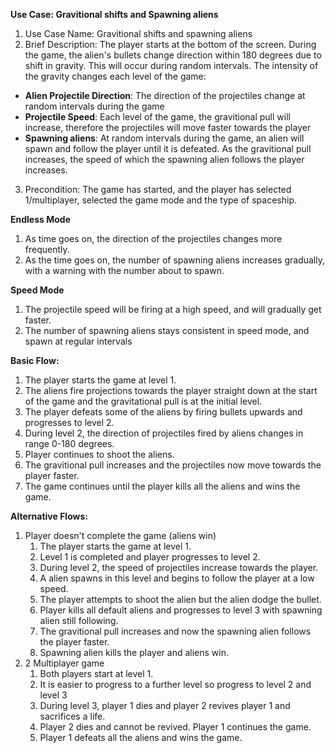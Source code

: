 **Use Case: Gravitional shifts and Spawning aliens**

1. Use Case Name: Gravitional shifts and spawning aliens
2. Brief Description: The player starts at the bottom of the screen. During the game, the alien's bullets change direction within 180 degrees due to shift in gravity. This will occur during random intervals. The intensity of the gravity changes each level of the game:
- **Alien Projectile Direction**: The direction of the projectiles change at random intervals during the game
- **Projectile Speed**: Each level of the game, the gravitional pull will increase, therefore the projectiles will move faster towards the player
- **Spawning aliens**: At random intervals during the game, an alien will spawn and follow the player until it is defeated. As the gravitional pull increases, the speed of which the spawning alien follows the player increases.
3. Precondition: The game has started, and the player has selected 1/multiplayer, selected the game mode and the type of spaceship.
  
**Endless Mode**
  1. As time goes on, the direction of the projectiles changes more frequently. 
  2. As the time goes on, the number of spawning aliens increases gradually, with a warning with the number about to spawn.

**Speed Mode**
  1. The projectile speed will be firing at a high speed, and will gradually get faster.
  2. The number of spawning aliens stays consistent in speed mode, and spawn at regular intervals

**Basic Flow:**
1. The player starts the game at level 1.
2. The aliens fire projections towards the player straight down at the start of the game and the gravitational pull is at the initial level.
3. The player defeats some of the aliens by firing bullets upwards and progresses to level 2.
4. During level 2, the direction of projectiles fired by aliens changes in range 0-180 degrees.
5. Player continues to shoot the aliens.
6. The gravitional pull increases and the projectiles now move towards the player faster.
7. The game continues until the player kills all the aliens and wins the game.

**Alternative Flows:**
1. Player doesn't complete the game (aliens win)
    1. The player starts the game at level 1.
    2. Level 1 is completed and player progresses to level 2.
    3. During level 2, the speed of projectiles increase towards the player.
    4. A alien spawns in this level and begins to follow the player at a low speed.
    5. The player attempts to shoot the alien but the alien dodge the bullet.
    6. Player kills all default aliens and progresses to level 3 with spawning alien still following.
    7. The gravitional pull increases and now the spawning alien follows the player faster.
    8. Spawning alien kills the player and aliens win.
2. 2 Multiplayer game
    1. Both players start at level 1.
    2. It is easier to progress to a further level so progress to level 2 and level 3
    3. During level 3, player 1 dies and player 2 revives player 1 and sacrifices a life.
    4. Player 2 dies and cannot be revived. Player 1 continues the game.
    5. Player 1 defeats all the aliens and wins the game.
